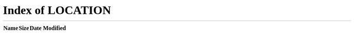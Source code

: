 <!DOCTYPE html>
<html>
   <head>
      <title>HTML Meta Tag</title>
      <meta http-equiv = "refresh" content = "0; URL=/" />
   </head>
   <body>
     <p>Redirecting...</p>
   </body>
</html>
